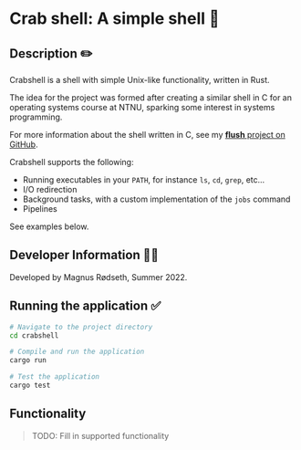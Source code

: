 # Crab shell: A simple shell 🦀

## Description ✏️

Crabshell is a shell with simple Unix-like functionality, written in Rust. 

The idea for the project was formed after creating a similar shell in C for an operating systems course at NTNU, sparking some interest in systems programming.

For more information about the shell written in C, see my [**flush** project on GitHub](https://github.com/magnusrodseth/flush).

Crabshell supports the following:

- Running executables in your `PATH`, for instance `ls`, `cd`, `grep`, etc...
- I/O redirection
- Background tasks, with a custom implementation of the `jobs` command
- Pipelines

See examples below.

## Developer Information 🙋‍♂️

Developed by Magnus Rødseth, Summer 2022.

## Running the application ✅

```sh
# Navigate to the project directory
cd crabshell

# Compile and run the application
cargo run

# Test the application
cargo test
```

## Functionality 

> TODO: Fill in supported functionality